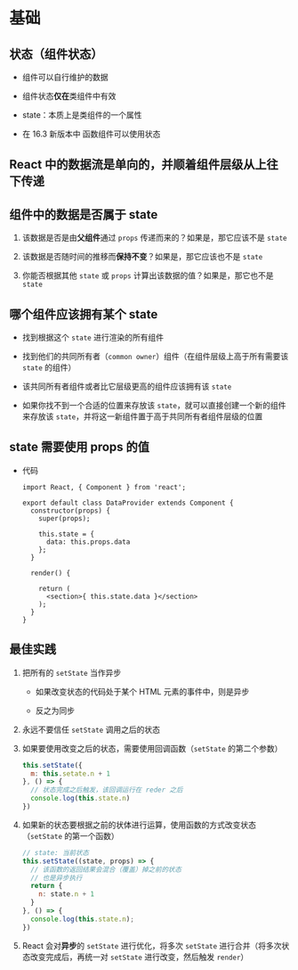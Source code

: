 # 基础

## 状态（组件状态）

- 组件可以自行维护的数据

- 组件状态**仅在**类组件中有效

- state：本质上是类组件的一个属性

- 在 16.3 新版本中 函数组件可以使用状态

## React 中的数据流是单向的，并顺着组件层级从上往下传递

## 组件中的数据是否属于 state

1. 该数据是否是由**父组件**通过 `props` 传递而来的？如果是，那它应该不是 `state`

2. 该数据是否随时间的推移而**保持不变**？如果是，那它应该也不是 `state`

3. 你能否根据其他 `state` 或 `props` 计算出该数据的值？如果是，那它也不是 `state`

## 哪个组件应该拥有某个 state

- 找到根据这个 `state` 进行渲染的所有组件

- 找到他们的共同所有者（`common owner`）组件（在组件层级上高于所有需要该 `state` 的组件）

- 该共同所有者组件或者比它层级更高的组件应该拥有该 `state`

- 如果你找不到一个合适的位置来存放该 `state`，就可以直接创建一个新的组件来存放该 `state`，并将这一新组件置于高于共同所有者组件层级的位置

## state 需要使用 props 的值

- 代码

    ```react&#x20;jsx
    import React, { Component } from 'react';

    export default class DataProvider extends Component {
      constructor(props) {
        super(props);

        this.state = {
          data: this.props.data
        };
      }

      render() {

        return (
          <section>{ this.state.data }</section>
        );
      }
    }
    ```

## 最佳实践

1. 把所有的 `setState` 当作异步

      - 如果改变状态的代码处于某个 HTML 元素的事件中，则是异步

      - 反之为同步

2. 永远不要信任 `setState` 调用之后的状态

3. 如果要使用改变之后的状态，需要使用回调函数（`setState` 的第二个参数）

    ```js
    this.setState({
      m: this.setate.n + 1
    }, () => {
      // 状态完成之后触发，该回调运行在 reder 之后
      console.log(this.state.n)
    })
    ```

4. 如果新的状态要根据之前的状体进行运算，使用函数的方式改变状态（`setState` 的第一个函数）

    ```js
    // state: 当前状态
    this.setState((state, props) => {
      // 该函数的返回结果会混合（覆盖）掉之前的状态
      // 也是异步执行
      return {
        n: state.n + 1
      }
    }, () => {
      console.log(this.state.n);
    })
    ```

5. React 会对**异步**的 `setState` 进行优化，将多次 `setState` 进行合并（将多次状态改变完成后，再统一对 `setState` 进行改变，然后触发 `render`）
